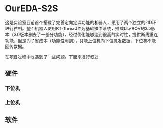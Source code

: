 # OurEDA-S2S

这是实验室目前首个搭载了完善定向定深功能的机器人，采用了两个独立的PID环进行控制。整个机器人使用RT-Thread作为基础操作系统，搭载Lib-ROV的2.5版本（3.0版本删去了一部分功能），经过优化能够达到很高的实时性，提供断线重连功能，但是为了省成本（功能性阉割），只能上位机向下位机发数据，下位机不能回传数据。

在项目过程中也遇到了一些问题，下面来进行叙述

## 硬件



### 下位机





### 上位机









## 软件









